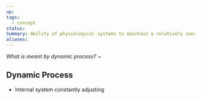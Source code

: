 ```yaml
---
up: 
tags:
  - concept
status: 
Summary: Ability of physiological systems to maintain a relatively constant state of equilibrium despite changing external conditions
aliases:
---
```

*What is meant by dynamic process?*
~
## Dynamic Process
- Internal system constantly adjusting
<!--SR:!2024-12-16,4,270-->